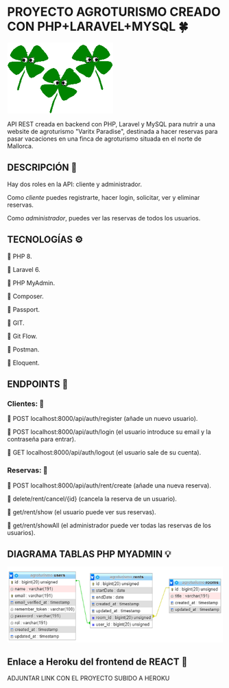 # PROYECTO AGROTURISMO CREADO CON PHP+LARAVEL+MYSQL :four_leaf_clover:

![Screenshot](public/treboles.gif)


API REST creada en backend con PHP, Laravel y MySQL para nutrir a una website de agroturismo "Varitx Paradise", destinada a hacer reservas para pasar vacaciones en una finca de agroturismo situada en el norte de Mallorca. 


## DESCRIPCIÓN :open_book:

Hay dos roles en la API: cliente y administrador.

Como *cliente* puedes registrarte, hacer login, solicitar, ver y eliminar reservas.

Como *administrador*, puedes ver las reservas de todos los usuarios.


## TECNOLOGÍAS :gear:

:large_blue_circle: PHP 8.

:large_blue_circle: Laravel 6.

:large_blue_circle: PHP MyAdmin.

:large_blue_circle: Composer.

:large_blue_circle: Passport.

:large_blue_circle: GIT.

:large_blue_circle: Git Flow.

:large_blue_circle: Postman.

:large_blue_circle: Eloquent.


## ENDPOINTS :link:

### Clientes: :bust_in_silhouette: 

:round_pushpin: POST localhost:8000/api/auth/register (añade un nuevo usuario).

:round_pushpin: POST localhost:8000/api/auth/login (el usuario introduce su email y la contraseña para entrar).

:round_pushpin: GET localhost:8000/api/auth/logout (el usuario sale de su cuenta).


### Reservas: :date:

:round_pushpin: POST localhost:8000/api/auth/rent/create (añade una nueva reserva).

:round_pushpin: delete/rent/cancel/{id} (cancela la reserva de un usuario).

:round_pushpin: get/rent/show (el usuario puede ver sus reservas).

:round_pushpin: get/rent/showAll (el administrador puede ver todas las reservas de los usuarios). 

## DIAGRAMA TABLAS PHP MYADMIN :bulb:

![Screenshot](public/diagrama.png)

## Enlace a Heroku del frontend de REACT :link:

ADJUNTAR LINK CON EL PROYECTO SUBIDO A HEROKU
